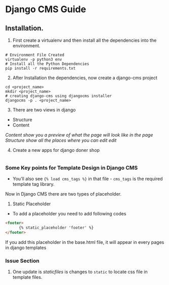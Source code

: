 # Django CMS Guide


## Installation.

1. First create a virtualenv and then install all the dependencies into the environment.

```shell script
# Environment File Created
virtualenv -p python3 env
# Install all the Python Dependencies
pip install -r requirements.txt
```

2. After Installation the dependencies, now create a django-cms project

```shell script
cd <project_name>
mkdir <project_name>
# creating django-cms using djangocms installer
djangocms -p . <project_name>
```

3. There are two views in django
- Structure 
- Content

_Content show you a preview of what the page will look like in the page_
_Structure show all the places where you can edit edit_


4. Create a new apps for django doner shop
```shell script

```

### Some Key points for Template Design in Django CMS

- You’ll also see `{% load cms_tags %}` in that file - `cms_tags` is the required template tag library.

Now in Django CMS there are two types of placeholder.

1. Static Placeholder 
 - To add a placeholder you need to add following codes
 ```html
 <footer>
       {% static_placeholder 'footer' %}
 </footer>
```
 If you add this placeholder in the base.html file, it will appear in every pages in django templates
 

### Issue Section

1. One update is _staticfiles_ is changes to `static` to locate css file in template files.
